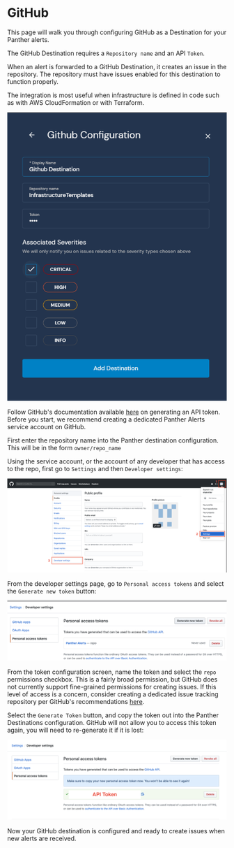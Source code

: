 # GitHub

This page will walk you through configuring GitHub as a Destination for your Panther alerts.

The GitHub Destination requires a `Repository name` and an API `Token`.

When an alert is forwarded to a GitHub Destination, it creates an issue in the repository. The repository must have issues enabled for this destination to function properly.

The integration is most useful when infrastructure is defined in code such as with AWS CloudFormation or with Terraform.

![](<../../../.gitbook/assets/github-panther (2) (1) (1) (3) (1) (1) (2).png>)

Follow GitHub's documentation available [here](https://help.github.com/en/github/authenticating-to-github/creating-a-personal-access-token-for-the-command-line) on generating an API token. Before you start, we recommend creating a dedicated Panther Alerts service account on GitHub.

First enter the repository name into the Panther destination configuration. This will be in the form `owner/repo_name`

Using the service account, or the account of any developer that has access to the repo, first go to `Settings` and then `Developer settings`:

![](<../../../.gitbook/assets/github1 (11) (1) (1) (11) (1) (1) (4).png>)

From the developer settings page, go to `Personal access tokens` and select the `Generate new token` button:

![](<../../../.gitbook/assets/github2 (10) (1) (1) (11) (1) (1) (4).png>)

From the token configuration screen, name the token and select the `repo` permissions checkbox. This is a fairly broad permission, but GitHub does not currently support fine-grained permissions for creating issues. If this level of access is a concern, consider creating a dedicated issue tracking repository per GitHub's recommendations [here](https://help.github.com/en/github/creating-cloning-and-archiving-repositories/creating-an-issues-only-repository).

Select the `Generate Token` button, and copy the token out into the Panther Destinations configuration. GitHub will not allow you to access this token again, you will need to re-generate it if it is lost:

![](<../../../.gitbook/assets/github3 (9) (12) (6) (1) (1) (1) (11) (1) (1) (12).png>)

Now your GitHub destination is configured and ready to create issues when new alerts are received.

